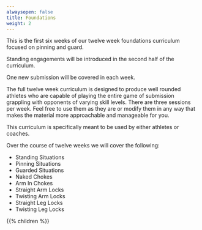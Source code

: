 ```yaml
---
alwaysopen: false
title: Foundations
weight: 2
---
```


This is the first six weeks of our twelve week foundations curriculum focused on pinning and guard.

Standing engagements will be introduced in the second half of the curriculum.

One new submission will be covered in each week. 

The full twelve week curriculum is designed to produce well rounded athletes who are capable of playing the entire game of submission grappling with opponents of varying skill levels. There are three sessions per week. Feel free to use them as they are or modify them in any way that makes the material more approachable and manageable for you.

This curriculum is specifically meant to be used by either athletes or coaches.

Over the course of twelve weeks we will cover the following:

* Standing Situations
* Pinning Situations
* Guarded Situations
* Naked Chokes
* Arm In Chokes
* Straight Arm Locks
* Twisting Arm Locks
* Straight Leg Locks
* Twisting Leg Locks

{{% children %}}